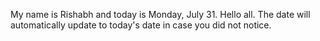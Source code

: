 My name is Rishabh and today is Monday, July 31. Hello all. The date will automatically update to today's date in case you did not notice.
